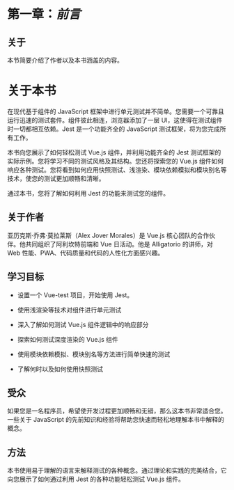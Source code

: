 # 第一章：*前言*

## 关于

本节简要介绍了作者以及本书涵盖的内容。

# 关于本书

在现代基于组件的 JavaScript 框架中进行单元测试并不简单。您需要一个可靠且运行迅速的测试套件。组件彼此相连，浏览器添加了一层 UI，这使得在测试组件时一切都相互依赖。Jest 是一个功能齐全的 JavaScript 测试框架，将为您完成所有工作。

本书向您展示了如何轻松测试 Vue.js 组件，并利用功能齐全的 Jest 测试框架的实际示例。您将学习不同的测试风格及其结构。您还将探索您的 Vue.js 组件如何响应各种测试。您将看到如何应用快照测试、浅渲染、模块依赖模拟和模块别名等技术，使您的测试更加顺畅和清晰。

通过本书，您将了解如何利用 Jest 的功能来测试您的组件。

## 关于作者

亚历克斯·乔弗·莫拉莱斯（Alex Jover Morales）是 Vue.js 核心团队的合作伙伴。他共同组织了阿利坎特前端和 Vue 日活动。他是 Alligatorio 的讲师，对 Web 性能、PWA、代码质量和代码的人性化方面感兴趣。

## 学习目标

+   设置一个 Vue-test 项目，开始使用 Jest。

+   使用浅渲染等技术对组件进行单元测试

+   深入了解如何测试 Vue.js 组件逻辑中的响应部分

+   探索如何测试深度渲染的 Vue.js 组件

+   使用模块依赖模拟、模块别名等方法进行简单快速的测试

+   了解何时以及如何使用快照测试

## 受众

如果您是一名程序员，希望使开发过程更加顺畅和无错，那么这本书非常适合您。一些关于 JavaScript 的先前知识和经验将帮助您快速而轻松地理解本书中解释的概念。

## 方法

本书使用易于理解的语言来解释测试的各种概念。通过理论和实践的完美结合，它向您展示了如何通过利用 Jest 的各种功能轻松测试 Vue.js 组件。
